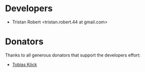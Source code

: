 # Developers

* Tristan Robert <tristan.robert.44 at gmail.com>

# Donators

Thanks to all generous donators that support the developers effort:

* [Tobias Köck](https://github.com/tkoeck)